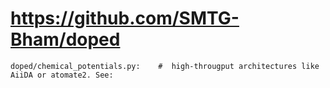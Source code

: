 # https://github.com/SMTG-Bham/doped

```console
doped/chemical_potentials.py:    #  high-througput architectures like AiiDA or atomate2. See:

```
